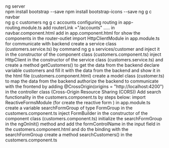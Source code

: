 

ng server   
npm install bootstrap --save
npm install bootstrap-icons --save
ng g c navbar  
ng g c customers
ng g c accounts
configuring routing in app-routing.module.ts
add routerLink ="/accounts" ..... in navbar.component.html
add <router-outlet></router-outlet> in app.component.html for show the components in the router-outlet
import HttpClientModule in app.module.ts for communicate with backend 
create a service class (customers.service.ts) by command ng g s services/customer and inject it in the constructor of the component class (customers.component.ts) 
inject HttpClient in the constructor of the service class (customers.service.ts) and create a method getCustomers() to get the data from the backend
declare variable customers and fill it with the data from the backend and show it in the html file (customers.component.html)
create a model class (customer.ts) to map the data from the backend
authorize the backend to communicate with the frontend by adding @CrossOrigin(origins = "http://localhost:4200") in the controller class (Cross-Origin Resource Sharing (CORS))
Add search functionality in the customers.component.ts by steps below:
   import ReactiveFormsModule (for create the reactive form ) in app.module.ts
   create a variable searchFormGroup of type FormGroup in the customers.component.ts
   inject FormBuilder in the constructor of the component class (customers.component.ts)
   initialize the searchFormGroup in the ngOnInit() method and add the formControlName in the input field in the customers.component.html and do the binding with the searchFormGroup
   create a method searchCustomers() in the customers.component.ts
    


